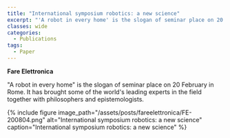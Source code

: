 ```yaml
---
title: "International symposium robotics: a new science"
excerpt: "'A robot in every home' is the slogan of seminar place on 20 February in Rome."
classes: wide
categories:
  - Publications
tags:
  - Paper
---
```


**Fare Elettronica**

"A robot in every home" is the slogan of seminar place on 20 February in Rome. It has brought some of the world's leading experts in the field together with philosophers and epistemologists.

{% include figure image_path="/assets/posts/fareelettronica/FE-200804.png" alt="International symposium robotics: a new science" caption="International symposium robotics: a new science" %}